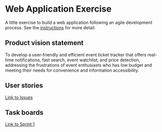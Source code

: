# Web Application Exercise

A little exercise to build a web application following an agile development process. See the [instructions](instructions.md) for more detail.

## Product vision statement

To develop a user-friendly and efficient event ticket tracker that offers real-time notifications, fast search, event watchlist, and price detection, addressing the frustrations of event enthusiasts who has low budget and meeting their needs for convenience and information accessibility.

## User stories

[Link to Issues](https://github.com/software-students-fall2023/2-web-app-exercise-team-dominators/issues)

## Task boards

[Link to Sprint 1](https://github.com/orgs/software-students-fall2023/projects/6)
